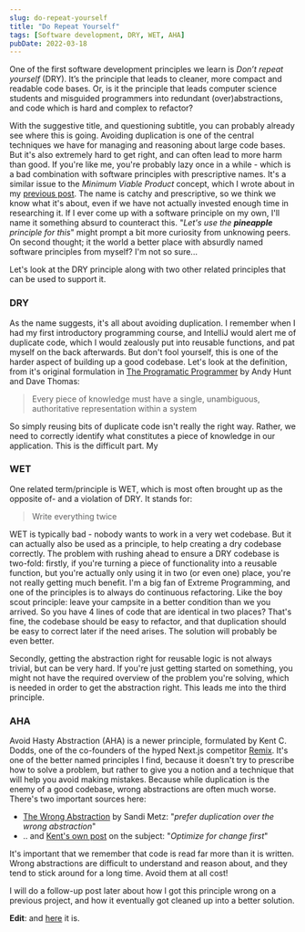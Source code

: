 ```yaml
---
slug: do-repeat-yourself
title: "Do Repeat Yourself"
tags: [Software development, DRY, WET, AHA]
pubDate: 2022-03-18
---
```


One of the first software development principles we learn is _Don’t repeat yourself_ (DRY). It’s the principle that leads to cleaner, more compact and readable code bases. Or, is it the principle that leads computer science students and misguided programmers into redundant (over)abstractions, and code which is hard and complex to refactor?

<!--truncate-->

With the suggestive title, and questioning subtitle, you can probably already see where this is going. Avoiding duplication is one of the central techniques we have for managing and reasoning about large code bases. But it's also extremely hard to get right, and can often lead to more harm than good. If you're like me, you're probably lazy once in a while - which is a bad combination with software principles with prescriptive names. It's a similar issue to the _Minimum Viable Product_ concept, which I wrote about in my [previous post](https://jensroemer.com/minimum-viable-product). The name is catchy and prescriptive, so we think we know what it's about, even if we have not actually invested enough time in researching it. If I ever come up with a software principle on my own, I'll name it something absurd to counteract this. "_Let's use the **pineapple** principle for this_" might prompt a bit more curiosity from unknowing peers. On second thought; it the world a better place with absurdly named software principles from myself? I'm not so sure...

Let's look at the DRY principle along with two other related principles that can be used to support it.

### DRY

As the name suggests, it's all about avoiding duplication. I remember when I had my first introductory programming course, and IntelliJ would alert me of duplicate code, which I would zealously put into reusable functions, and pat myself on the back afterwards. But don't fool yourself, this is one of the harder aspect of building up a good codebase.
Let's look at the definition, from it's original formulation in [The Programatic Programmer](https://en.wikipedia.org/wiki/The_Pragmatic_Programmer) by Andy Hunt and Dave Thomas:

> Every piece of knowledge must have a single, unambiguous, authoritative representation within a system

So simply reusing bits of duplicate code isn't really the right way. Rather, we need to correctly identify what constitutes a piece of knowledge in our application. This is the difficult part. My

### WET

One related term/principle is WET, which is most often brought up as the opposite of- and a violation of DRY. It stands for:

> Write everything twice

WET is typically bad - nobody wants to work in a very wet codebase. But it can actually also be used as a principle, to help creating a dry codebase correctly.
The problem with rushing ahead to ensure a DRY codebase is two-fold: firstly, if you're turning a piece of functionality into a reusable function, but you're actually only using it in two (or even one) place, you're not really getting much benefit. I'm a big fan of Extreme Programming, and one of the principles is to always do continuous refactoring. Like the boy scout principle: leave your campsite in a better condition than we you arrived. So you have 4 lines of code that are identical in two places? That's fine, the codebase should be easy to refactor, and that duplication should be easy to correct later if the need arises. The solution will probably be even better.

Secondly, getting the abstraction right for reusable logic is not always trivial, but can be very hard. If you're just getting started on something, you might not have the required overview of the problem you're solving, which is needed in order to get the abstraction right. This leads me into the third principle.

### AHA

Avoid Hasty Abstraction (AHA) is a newer principle, formulated by Kent C. Dodds, one of the co-founders of the hyped Next.js competitor [Remix](https://remix.run/). It's one of the better named principles I find, because it doesn't try to prescribe how to solve a problem, but rather to give you a notion and a technique that will help you avoid making mistakes. Because while duplication is the enemy of a good codebase, wrong abstractions are often much worse.
There's two important sources here:

- [The Wrong Abstraction](https://sandimetz.com/blog/2016/1/20/the-wrong-abstraction) by Sandi Metz: "_prefer duplication over the wrong abstraction_"
- .. and [Kent's own post](https://kentcdodds.com/blog/aha-programming) on the subject: "_Optimize for change first_"

It's important that we remember that code is read far more than it is written. Wrong abstractions are difficult to understand and reason about, and they tend to stick around for a long time. Avoid them at all cost!

I will do a follow-up post later about how I got this principle wrong on a previous project, and how it eventually got cleaned up into a better solution.

**Edit**: and [here](typing-your-api-routes-with-template-literal-types) it is.
